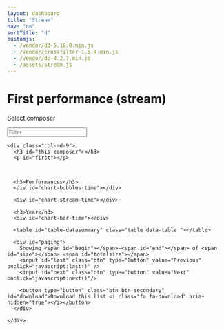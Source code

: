 ```yaml
---
layout: dashboard
title: "Stream"
nav: "no"
sortTitle: "d"
customjs:
  - /vendor/d3-5.16.0.min.js
  - /vendor/crossfilter-1.5.4.min.js
  - /vendor/dc-4.2.7.min.js
  - /assets/stream.js
---
```


<div class="banner">
  <div class="container-fluid">
  	<div class="header">
  	 	 <div class="title"><h1>First performance (stream)</h1></div>
  	</div>
    <div class="row">
      <div class="col-md-3">
        <p>Select composer</p>
      </div>
      <div class="col-md-9">
        <p id="datacount"></p>
      </div>
    </div>
  </div>
</div>

<!-- DATA -->
<div class="container-fluid dashboard">
	<div class="row">
    <div class="col-md-3">
      <!-- LH -->
      <div id="triangle-down"></div>
      <input id="filter" class="form-control" placeholder="Filter">
      <div id="filterComposers"></div>
    </div>

    <div class="col-md-9">
      <h3 id="this-composer"></h3>
      <p id="first"></p>



      <h3>Performances</h3>
      <div id="chart-bubbles-time"></div>

      <div id="chart-stream-time"></div>

      <h3>Year</h3>
      <div id="chart-bar-time"></div>

      <table id="table-datasummary" class="table data-table "></table>

      <div id="paging">
        Showing <span id="begin"></span>-<span id="end"></span> of <span id="size"></span> <span id="totalsize"></span>
        <input id="last" class="btn" type="Button" value="Previous" onclick="javascript:last()" />
        <input id="next" class="btn" type="button" value="Next" onclick="javascript:next()"/>

        <button type="button" class="btn btn-secondary" id="download">Download this list <i class="fa fa-download" aria-hidden="true"></i></button>
      </div>

    </div>
  </div>
</div>
